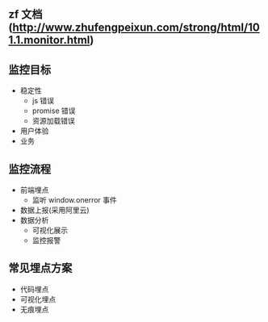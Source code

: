 ## zf 文档(http://www.zhufengpeixun.com/strong/html/101.1.monitor.html)

## 监控目标

- 稳定性
  - js 错误
  - promise 错误
  - 资源加载错误
- 用户体验
- 业务

## 监控流程

- 前端埋点
  - 监听 window.onerror 事件
- 数据上报(采用阿里云)
- 数据分析
  - 可视化展示
  - 监控报警

## 常见埋点方案

- 代码埋点
- 可视化埋点
- 无痕埋点
